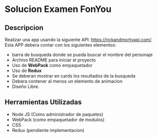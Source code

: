 # Solucion Examen FonYou

## Descripcion

Realizar una app usando la siguiente API: https://rickandmortyapi.com/. Esta APP debera contar con los siguientes elementos:

- barra de busqueda donde se pueda buscar el nombre del personaje
- Archivo README para iniciar el proyecto
- Uso de **WebPack** como empaquetador
- Uso de **Redux**
- Se deberan mostrar en cards los resultados de la busqueda
- Debera contener al menos un elemento de animacion
- Diseño Libre.

## Herramientas Utilizadas

- Node JS (Como administrador de paquetes)
- WebPack (como empaquetador de modulos)
- CSS
- Redux (pendiente implementacion)
